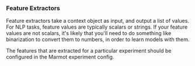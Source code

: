 ### Feature Extractors

Feature extractors take a context object as input, and output a list of values. For NLP tasks, feature values are typically scalars or strings. If your feature values are not scalars, it's likely that you'll need to do something like binarization to convert them to numbers, in order to learn models with them.  

The features that are extracted for a particular experiment should be configured in the Marmot experiment config.

